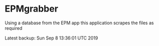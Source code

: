 # EPMgrabber
Using a database from the EPM app this application scrapes the files as required


Latest backup: Sun Sep 8 13:36:01 UTC 2019
